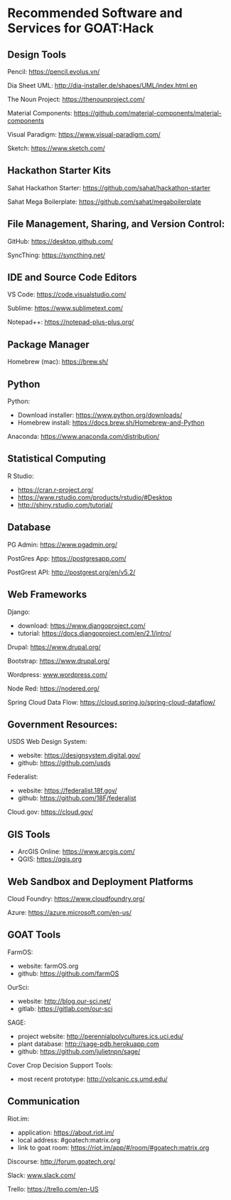 # Recommended Software and Services for GOAT:Hack

## Design Tools
Pencil: https://pencil.evolus.vn/

Dia Sheet UML: http://dia-installer.de/shapes/UML/index.html.en

The Noun Project: https://thenounproject.com/

Material Components: https://github.com/material-components/material-components

Visual Paradigm: https://www.visual-paradigm.com/

Sketch: https://www.sketch.com/

## Hackathon Starter Kits
Sahat Hackathon Starter: https://github.com/sahat/hackathon-starter

Sahat Mega Boilerplate: https://github.com/sahat/megaboilerplate

## File Management, Sharing, and Version Control:
GitHub: https://desktop.github.com/

SyncThing: https://syncthing.net/

## IDE and Source Code Editors
VS Code: https://code.visualstudio.com/

Sublime: https://www.sublimetext.com/

Notepad++: https://notepad-plus-plus.org/

## Package Manager
Homebrew (mac): https://brew.sh/

## Python
Python:
* Download installer: https://www.python.org/downloads/
* Homebrew install:  https://docs.brew.sh/Homebrew-and-Python

Anaconda: https://www.anaconda.com/distribution/

## Statistical Computing
R Studio:
* https://cran.r-project.org/
* https://www.rstudio.com/products/rstudio/#Desktop
* http://shiny.rstudio.com/tutorial/

## Database
PG Admin: https://www.pgadmin.org/

PostGres App: https://postgresapp.com/

PostGrest API: http://postgrest.org/en/v5.2/

## Web Frameworks
Django:
* download: https://www.djangoproject.com/
* tutorial: https://docs.djangoproject.com/en/2.1/intro/

Drupal: https://www.drupal.org/

Bootstrap: https://www.drupal.org/

Wordpress: www.wordpress.com/

Node Red: https://nodered.org/

Spring Cloud Data Flow: https://cloud.spring.io/spring-cloud-dataflow/

## Government Resources:
USDS Web Design System:
* website: https://designsystem.digital.gov/
* github: https://github.com/usds

Federalist: 
* website: https://federalist.18f.gov/
* github: https://github.com/18F/federalist

Cloud.gov: https://cloud.gov/

## GIS Tools
* ArcGIS Online: https://www.arcgis.com/
* QGIS: https://qgis.org

## Web Sandbox and Deployment Platforms
Cloud Foundry: https://www.cloudfoundry.org/

Azure: https://azure.microsoft.com/en-us/

## GOAT Tools
FarmOS: 
* website: farmOS.org
* github: https://github.com/farmOS

OurSci:
* website: http://blog.our-sci.net/
* gitlab: https://gitlab.com/our-sci

SAGE:
* project website: http://perennialpolycultures.ics.uci.edu/
* plant database: http://sage-pdb.herokuapp.com
* github: https://github.com/julietnpn/sage/

Cover Crop Decision Support Tools:
* most recent prototype: http://volcanic.cs.umd.edu/ 

## Communication
Riot.im: 
* application: https://about.riot.im/
* local address: #goatech:matrix.org
* link to goat room: https://riot.im/app/#/room/#goatech:matrix.org

Discourse: http://forum.goatech.org/

Slack: www.slack.com/

Trello: https://trello.com/en-US
